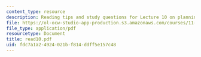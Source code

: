 ```yaml
---
content_type: resource
description: Reading tips and study questions for Lecture 10 on planning as facilitation.
file: https://ol-ocw-studio-app-production.s3.amazonaws.com/courses/11-201-gateway-planning-action-fall-2007/fdc7a1a24924021bf814ddff5e157c48_read10.pdf
file_type: application/pdf
resourcetype: Document
title: read10.pdf
uid: fdc7a1a2-4924-021b-f814-ddff5e157c48
---
```

